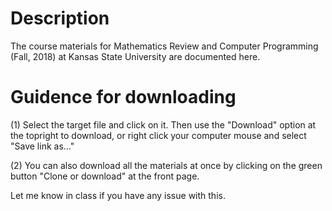 # Description
The course materials for Mathematics Review and Computer Programming (Fall, 2018) at Kansas State University are documented here. 

# Guidence for downloading
 
 (1) Select the target file and click on it. Then use the "Download" option at the topright to download, or right click your computer mouse and select "Save link as..."
 
 (2) You can also download all the materials at once by clicking on the green button "Clone or download" at the front page. 
 
 Let me know in class if you have any issue with this. 


